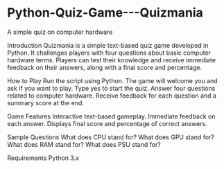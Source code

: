 # Python-Quiz-Game---Quizmania
A simple quiz on computer hardware

Introduction
Quizmania is a simple text-based quiz game developed in Python. It challenges players with four questions about basic computer hardware terms. Players can test their knowledge and receive immediate feedback on their answers, along with a final score and percentage.

How to Play
Run the script using Python.
The game will welcome you and ask if you want to play.
Type yes to start the quiz.
Answer four questions related to computer hardware.
Receive feedback for each question and a summary score at the end.

Game Features
Interactive text-based gameplay.
Immediate feedback on each answer.
Displays final score and percentage of correct answers.

Sample Questions
What does CPU stand for?
What does GPU stand for?
What does RAM stand for?
What does PSU stand for?

Requirements
Python 3.x
